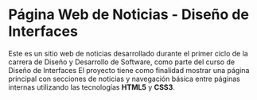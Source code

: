 # Página Web de Noticias - Diseño de Interfaces

Este es un sitio web de noticias desarrollado durante el primer ciclo de la carrera de Diseño y Desarrollo de Software, como parte del curso de Diseño de Interfaces
El proyecto tiene como finalidad mostrar una página principal con secciones de noticias y navegación básica entre páginas internas utilizando las tecnologías **HTML5** y **CSS3**.
